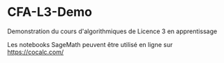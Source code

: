 # CFA-L3-Demo
Demonstration du cours d'algorithmiques de Licence 3 en apprentissage

Les notebooks SageMath peuvent être utilisé en ligne sur https://cocalc.com/
